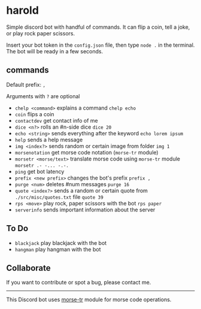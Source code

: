 # harold

Simple discord bot with handful of commands. It can flip a coin, tell a joke, or play rock paper scissors.

Insert your bot token in the `config.json` file, then type `node .` in the terminal. The bot will be ready in a few seconds.

## commands

Default prefix: `,`

Arguments with `?` are optional

* `chelp <command>` explains a command `chelp echo`
* `coin` flips a coin
* `contactdev` get contact info of me
* `dice <n?>` rolls an #n-side dice `dice 20`
* `echo <string>` sends everything after the keyword `echo lorem ipsum`
* `help` sends a help message
* `img <index?>` sends random or certain image from folder `img 1`
* `morsenotation` get morse code notation (`morse-tr` module)
* `morsetr <morse/text>` translate morse code using `morse-tr` module `morsetr .- -... -.-.`
* `ping` get bot latency
* `prefix <new prefix>` changes the bot's prefix `prefix ,`
* `purge <num>` deletes #num messages `purge 16`
* `quote <index?>` sends a random or certain quote from `./src/misc/quotes.txt` file `quote 39`
* `rps <move>` play rock, paper scissors with the bot `rps paper`
* `serverinfo` sends important information about the server

## To Do

* `blackjack` play blackjack with the bot
* `hangman` play hangman with the bot

## Collaborate

If you want to contribute or spot a bug, please contact me.

---

This Discord bot uses [morse-tr](https://github.com/SpaceEngie/morse-tr) module for morse code operations.
